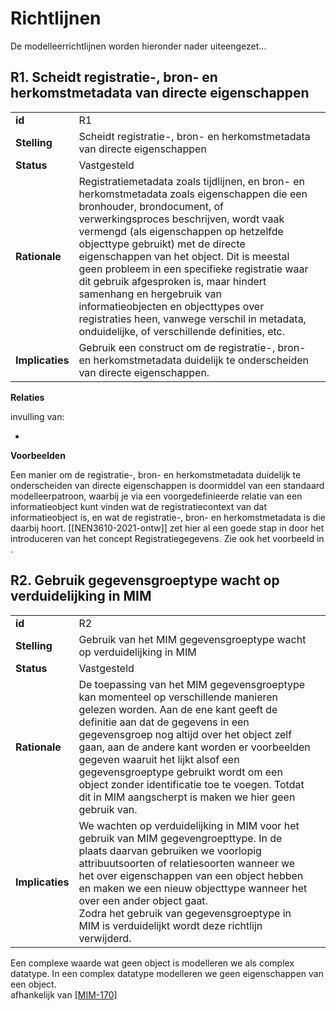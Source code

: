 # Richtlijnen

De modelleerrichtlijnen worden hieronder nader uiteengezet...

<!-- 
## **R1**. Elk informatiemodelelement verbinden aan een begrip

| | | |
|-|-|-|
| **id** | R1 |
| **Stelling** | Elk informatiemodelelement moet verbonden zijn met een begrip in het SOR begrippenkader |
| **Rationale** | Om samenhang te kunnen realiseren is het van belang dat begrijpt waar een informatieobject over gaat. Het is belangrijk om het soort onderwerp, gerepresenteerd door een objecttype, duidelijk te definiëren in de vorm van een begrip. Dit maat dat anderen kunnen begrijpen over wat voor soort objecten een obejcttype gaat. Hetzelfde geldt voor de eigenschappen van het objecttype. vindbaar maken. |
| **Implicaties** | Ieder modelelement moet verwijzen naar een begrip in het begrippenkader. |

**Relaties**

invulling van:
* TODO - principe nodig

* MIM?

**Voorbeelden**
TODO  -->
## **R1**. Scheidt registratie-, bron- en herkomstmetadata van directe eigenschappen

| | | |
|-|-|-|
| **id** | R1 |
| **Stelling** | Scheidt registratie-, bron- en herkomstmetadata van <a>directe eigenschappen</a> |
| **Status** | Vastgesteld |
| **Rationale** | Registratiemetadata zoals tijdlijnen, en bron- en herkomstmetadata zoals eigenschappen die een bronhouder, brondocument, of verwerkingsproces beschrijven, wordt vaak vermengd (als eigenschappen op hetzelfde <a>objecttype</a> gebruikt) met de <a>directe eigenschappen</a> van het <a>object</a>. Dit is meestal geen probleem in een specifieke registratie waar dit gebruik afgesproken is, maar hindert <a>samenhang</a> en hergebruik van <a>informatieobjecten</a> en <a>objecttypes</a> over registraties heen, vanwege verschil in <a>metadata</a>, onduidelijke, of verschillende definities, etc.|
| **Implicaties** | Gebruik een construct om de registratie-, bron- en herkomstmetadata duidelijk te onderscheiden van directe eigenschappen. |

**Relaties**

invulling van:
* [](#p3-alleen-directe-eigenschappen)

**Voorbeelden**

Een manier om de registratie-, bron- en herkomstmetadata duidelijk te onderscheiden van directe eigenschappen is doormiddel van een standaard modelleerpatroon, waarbij je via een voorgedefinieerde relatie van een <a>informatieobject</a> kunt vinden wat de registratiecontext van dat <a>informatieobject</a> is, en wat de registratie-, bron- en herkomstmetadata is die daarbij hoort. [[NEN3610-2021-ontw]] zet hier al een goede stap in door het introduceren van het concept Registratiegegevens. Zie ook het voorbeeld in [](#p3-alleen-directe-eigenschappen).

## **R2**. Gebruik gegevensgroeptype wacht op verduidelijking in MIM

| | | |
|-|-|-|
| **id** | R2 |
| **Stelling** | Gebruik van het MIM gegevensgroeptype wacht op verduidelijking in MIM |
| **Status** | Vastgesteld |
| **Rationale** | De toepassing van het MIM gegevensgroeptype kan momenteel op verschillende manieren gelezen worden. Aan de ene kant geeft de definitie aan dat de <a>gegevens</a> in een gegevensgroep nog altijd over het <a>object</a> zelf gaan, aan de andere kant worden er voorbeelden <a>gegeven</a> waaruit het lijkt alsof een gegevensgroeptype gebruikt wordt om een <a>object</a> zonder identificatie toe te voegen. Totdat dit in MIM aangscherpt is maken we hier geen gebruik van. |
| **Implicaties** | We wachten op verduidelijking in MIM voor het gebruik van MIM gegevengroepttype. In de plaats daarvan gebruiken we voorlopig attribuutsoorten of relatiesoorten wanneer we het over eigenschappen van een object hebben en maken we een nieuw <a>objecttype</a> wanneer het over een ander <a>object</a> gaat.<br>Zodra het gebruik van gegevensgroeptype in MIM is verduidelijkt wordt deze richtlijn verwijderd. |

<!-- **Relaties**

**Voorbeelden**
TODO  -->

<aside class="note">
  Een complexe waarde wat geen object is modelleren we als complex datatype. In een complex datatype modelleren we geen eigenschappen van een object.
</aside>

<aside class="issue">
  afhankelijk van <a href="https://github.com/Geonovum/MIM-Werkomgeving/issues/170">[MIM-170]</a>
</aside>



<!-- ## **RX**. Beperk het gebruik van abstracte constructen die interoperabiliteit in de weg kunnen staan

Gekeken moet worden of bepaalde modelleerconstructen niet een belemmering vormen voor de technische implementaties van het model, aangezien dit gevolgen kan hebben voor het uitwisselen van informatie. -->
